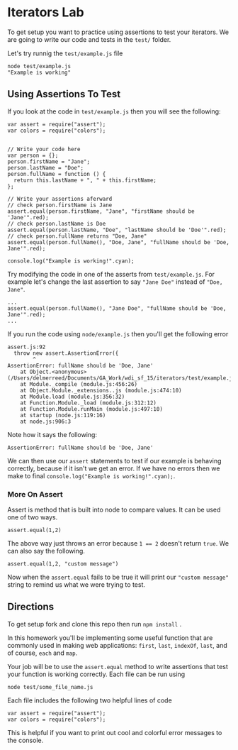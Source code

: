 # Iterators Lab

To get setup you want to practice using assertions to test your iterators. We are going to write our code and tests in the `test/` folder.


Let's try runnig the `test/example.js` file

```
node test/example.js
"Example is working"
```


## Using Assertions To Test

If you look at the code in `test/example.js` then you will see the following:

```
var assert = require("assert");
var colors = require("colors");


// Write your code here
var person = {};
person.firstName = "Jane";
person.lastName = "Doe";
person.fullName = function () {
  return this.lastName + ", " + this.firstName;
};

// Write your assertions aferward
// check person.firstName is Jane
assert.equal(person.firstName, "Jane", "firstName should be 'Jane'".red);
// check person.lastName is Doe
assert.equal(person.lastName, "Doe", "lastName should be 'Doe'".red);
// check person.fullName returns "Doe, Jane"
assert.equal(person.fullName(), "Doe, Jane", "fullName should be 'Doe, Jane'".red);

console.log("Example is working!".cyan);

```

Try modifying the code in one of the asserts from `test/example.js`. For example let's change the last assertion to say `"Jane Doe"` instead of `"Doe, Jane"`.

```
...
assert.equal(person.fullName(), "Jane Doe", "fullName should be 'Doe, Jane'".red);
...

```

If you run the code using `node/example.js` then you'll get the following error

```
assert.js:92
  throw new assert.AssertionError({
        ^
AssertionError: fullName should be 'Doe, Jane'
    at Object.<anonymous> (/Users/delmerreed/Documents/GA_Work/wdi_sf_15/iterators/test/example.js:19:8)
    at Module._compile (module.js:456:26)
    at Object.Module._extensions..js (module.js:474:10)
    at Module.load (module.js:356:32)
    at Function.Module._load (module.js:312:12)
    at Function.Module.runMain (module.js:497:10)
    at startup (node.js:119:16)
    at node.js:906:3

```


Note how it says the following:

```
AssertionError: fullName should be 'Doe, Jane'
```

We can then use our `assert` statements to test if our example is behaving correctly, because if it isn't we get an error. If we have no errors then we make to final `console.log("Example is working!".cyan);`.



### More On Assert

Assert is method that is built into node to compare values. It can be used one of two ways. 

```
assert.equal(1,2)
```
The above way just throws an error because `1 == 2` doesn't return `true`. We can also say the following.

```
assert.equal(1,2, "custom message")
```
Now when the `assert.equal` fails to be true it will print our `"custom message"` string to remind us what we were trying to test.


## Directions

To get setup fork and clone this repo then run `npm install`	.

In this homework you'll be implementing some useful function that are commonly used in making web applications: `first`, `last`, `indexOf`, `last`, and of course, `each` and `map`.

Your job will be to use the `assert.equal` method to write assertions that test your function is working correctly. Each file can be run using

```
node test/some_file_name.js
```

Each file includes the following two helpful lines of code

```
var assert = require("assert");
var colors = require("colors");

```

This is helpful if you want to print out cool and colorful error messages to the console.
